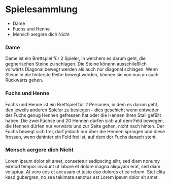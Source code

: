 <h1>Spielesammlung</h1>
<ul>
<li>Dame</li>
<li>Fuchs und Henne</li>
<li>Mensch aergere dich Nicht</li>
</ul>
<h3>Dame</h3>
<p>Dame ist ein Brettspiel für 2 Spieler, in welchem es darum geht, die gegnerischen Steine zu schlagen. Die Steine könenn ausschließlich vorwärts Diagonal bewegt werden als auch nur diagonal schlagen. Wenn Steine in die hinterste Reihe bewegt werden, können sie von nun an auch Rückwärts gehen.</p>
<h3>Fuchs und Henne</h3>
<p>Fuchs und Henne ist ein Brettspiel für 2 Personen, in dem es darum geht, den jeweils anderen Spieler zu besiegen - dies geschieht wenn entweder der Fuchs genug Hennen gefressen hat oder die Hennen ihren Stall gefüllt haben. Die zwei Füchse und 20 Hennen dürfen sich auf dem Feld bewegen, die Hennen dürfen nur vorwärts und zur Seite gehen, nicht nach hinten. Der Fuchs bewegt sich frei, darf jedoch nur über die Hennen springen und diese fressen, wenn dahinter ein Feld frei ist, auf dem der Fuchs danach steht.</p>
<h3>Mensch aergere dich Nicht</h3>
<p>Lorem ipsum dolor sit amet, consetetur sadipscing elitr, sed diam nonumy eirmod tempor invidunt ut labore et dolore magna aliquyam erat, sed diam voluptua. At vero eos et accusam et justo duo dolores et ea rebum. Stet clita kasd gubergren, no sea takimata sanctus est Lorem ipsum dolor sit amet.</p>